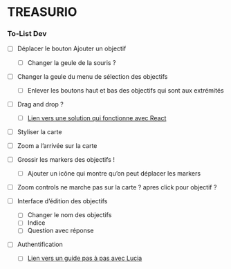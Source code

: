 # TREASURIO

### To-List Dev

- [ ] Déplacer le bouton Ajouter un objectif
  - [ ] Changer la geule de la souris ?
- [ ] Changer la geule du menu de sélection des objectifs
  - [ ] Enlever les boutons haut et bas des objectifs qui sont aux extrémités
- [ ] Drag and drop ?
  - [ ] [Lien vers une solution qui fonctionne avec React](https://github.com/atlassian/pragmatic-drag-and-drop?ck_subscriber_id=2623512042&utm_source=convertkit&utm_medium=email&utm_campaign=%E2%9A%9B%EF%B8%8F%20This%20Week%20In%20React%20#180:%20Transitions,%20Drag%20&%20Drop,%20Metadata%20APIs,%20React%20name,%20Next.js%20Auth,%20useOptimistic,%20Cally,%20Docusaurus,%20New%20Architecture,%20Gesture%20Handler,%20Server%20Components,%20Privacy%20Manifest,%20Bun,%20xz,%20TypeScript,%20Signals...%20-%2013529181)
- [ ] Styliser la carte
- [ ] Zoom a l’arrivée sur la carte
- [ ] Grossir les markers des objectifs !
  - [ ] Ajouter un icône qui montre qu’on peut déplacer les markers
- [ ] Zoom controls ne marche pas sur la carte ? apres click pour objectif ?

- [ ] Interface d’édition des objectifs

  - [ ] Changer le nom des objectifs
  - [ ] Indice
  - [ ] Question avec réponse

- [ ] Authentification
  - [ ] [Lien vers un guide pas à pas avec Lucia](https://www.robinwieruch.de/next-authentication/?ck_subscriber_id=2623512042&utm_source=convertkit&utm_medium=email&utm_campaign=%E2%9A%9B%EF%B8%8F%20This%20Week%20In%20React%20#180:%20Transitions,%20Drag%20&%20Drop,%20Metadata%20APIs,%20React%20name,%20Next.js%20Auth,%20useOptimistic,%20Cally,%20Docusaurus,%20New%20Architecture,%20Gesture%20Handler,%20Server%20Components,%20Privacy%20Manifest,%20Bun,%20xz,%20TypeScript,%20Signals...%20-%2013529181)
